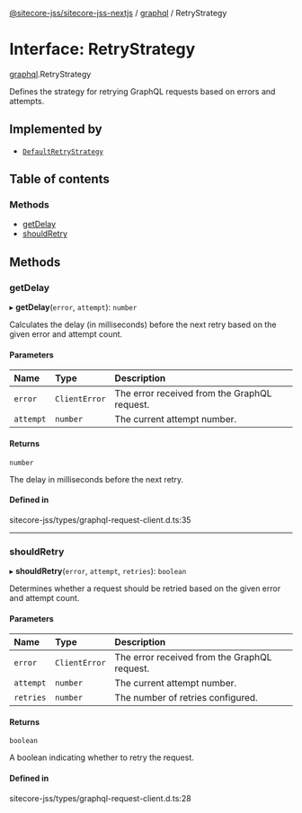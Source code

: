 [@sitecore-jss/sitecore-jss-nextjs](../README.md) / [graphql](../modules/graphql.md) / RetryStrategy

# Interface: RetryStrategy

[graphql](../modules/graphql.md).RetryStrategy

Defines the strategy for retrying GraphQL requests based on errors and attempts.

## Implemented by

- [`DefaultRetryStrategy`](../classes/graphql.DefaultRetryStrategy.md)

## Table of contents

### Methods

- [getDelay](graphql.RetryStrategy.md#getdelay)
- [shouldRetry](graphql.RetryStrategy.md#shouldretry)

## Methods

### getDelay

▸ **getDelay**(`error`, `attempt`): `number`

Calculates the delay (in milliseconds) before the next retry based on the given error and attempt count.

#### Parameters

| Name | Type | Description |
| :------ | :------ | :------ |
| `error` | `ClientError` | The error received from the GraphQL request. |
| `attempt` | `number` | The current attempt number. |

#### Returns

`number`

The delay in milliseconds before the next retry.

#### Defined in

sitecore-jss/types/graphql-request-client.d.ts:35

___

### shouldRetry

▸ **shouldRetry**(`error`, `attempt`, `retries`): `boolean`

Determines whether a request should be retried based on the given error and attempt count.

#### Parameters

| Name | Type | Description |
| :------ | :------ | :------ |
| `error` | `ClientError` | The error received from the GraphQL request. |
| `attempt` | `number` | The current attempt number. |
| `retries` | `number` | The number of retries configured. |

#### Returns

`boolean`

A boolean indicating whether to retry the request.

#### Defined in

sitecore-jss/types/graphql-request-client.d.ts:28
